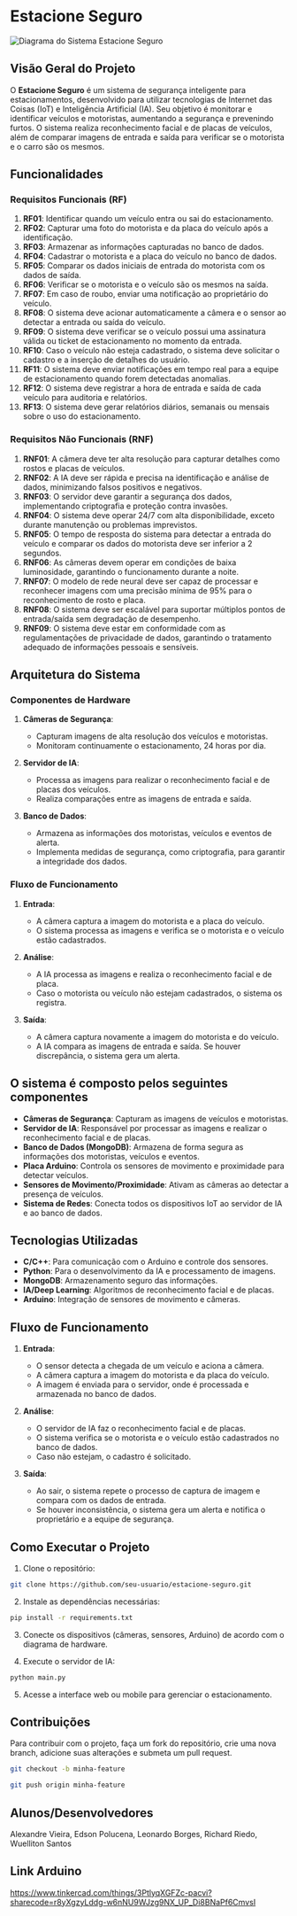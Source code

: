 # Estacione Seguro

![Diagrama do Sistema Estacione Seguro](imagens/arquitetura.jpg)

## Visão Geral do Projeto

O **Estacione Seguro** é um sistema de segurança inteligente para estacionamentos, desenvolvido para utilizar tecnologias de Internet das Coisas (IoT) e Inteligência Artificial (IA). Seu objetivo é monitorar e identificar veículos e motoristas, aumentando a segurança e prevenindo furtos. O sistema realiza reconhecimento facial e de placas de veículos, além de comparar imagens de entrada e saída para verificar se o motorista e o carro são os mesmos.

## Funcionalidades

### Requisitos Funcionais (RF)
1. **RF01**: Identificar quando um veículo entra ou sai do estacionamento.
2. **RF02**: Capturar uma foto do motorista e da placa do veículo após a identificação.
3. **RF03**: Armazenar as informações capturadas no banco de dados.
4. **RF04**: Cadastrar o motorista e a placa do veículo no banco de dados.
5. **RF05**: Comparar os dados iniciais de entrada do motorista com os dados de saída.
6. **RF06**: Verificar se o motorista e o veículo são os mesmos na saída.
7. **RF07**: Em caso de roubo, enviar uma notificação ao proprietário do veículo.
8. **RF08**: O sistema deve acionar automaticamente a câmera e o sensor ao detectar a entrada ou saída do veículo.
9. **RF09**: O sistema deve verificar se o veículo possui uma assinatura válida ou ticket de estacionamento no momento da entrada.
10. **RF10**: Caso o veículo não esteja cadastrado, o sistema deve solicitar o cadastro e a inserção de detalhes do usuário.
11. **RF11**: O sistema deve enviar notificações em tempo real para a equipe de estacionamento quando forem detectadas anomalias.
12. **RF12**: O sistema deve registrar a hora de entrada e saída de cada veículo para auditoria e relatórios.
13. **RF13**: O sistema deve gerar relatórios diários, semanais ou mensais sobre o uso do estacionamento.

### Requisitos Não Funcionais (RNF)
1. **RNF01**: A câmera deve ter alta resolução para capturar detalhes como rostos e placas de veículos.
2. **RNF02**: A IA deve ser rápida e precisa na identificação e análise de dados, minimizando falsos positivos e negativos.
3. **RNF03**: O servidor deve garantir a segurança dos dados, implementando criptografia e proteção contra invasões.
4. **RNF04**: O sistema deve operar 24/7 com alta disponibilidade, exceto durante manutenção ou problemas imprevistos.
5. **RNF05**: O tempo de resposta do sistema para detectar a entrada do veículo e comparar os dados do motorista deve ser inferior a 2 segundos.
6. **RNF06**: As câmeras devem operar em condições de baixa luminosidade, garantindo o funcionamento durante a noite.
7. **RNF07**: O modelo de rede neural deve ser capaz de processar e reconhecer imagens com uma precisão mínima de 95% para o reconhecimento de rosto e placa.
8. **RNF08**: O sistema deve ser escalável para suportar múltiplos pontos de entrada/saída sem degradação de desempenho.
9. **RNF09**: O sistema deve estar em conformidade com as regulamentações de privacidade de dados, garantindo o tratamento adequado de informações pessoais e sensíveis.

## Arquitetura do Sistema

### Componentes de Hardware
1. **Câmeras de Segurança**:
   - Capturam imagens de alta resolução dos veículos e motoristas.
   - Monitoram continuamente o estacionamento, 24 horas por dia.
   
2. **Servidor de IA**:
   - Processa as imagens para realizar o reconhecimento facial e de placas dos veículos.
   - Realiza comparações entre as imagens de entrada e saída.

3. **Banco de Dados**:
   - Armazena as informações dos motoristas, veículos e eventos de alerta.
   - Implementa medidas de segurança, como criptografia, para garantir a integridade dos dados.

### Fluxo de Funcionamento
1. **Entrada**:
   - A câmera captura a imagem do motorista e a placa do veículo.
   - O sistema processa as imagens e verifica se o motorista e o veículo estão cadastrados.

2. **Análise**:
   - A IA processa as imagens e realiza o reconhecimento facial e de placa.
   - Caso o motorista ou veículo não estejam cadastrados, o sistema os registra.

3. **Saída**:
   - A câmera captura novamente a imagem do motorista e do veículo.
   - A IA compara as imagens de entrada e saída. Se houver discrepância, o sistema gera um alerta.

## O sistema é composto pelos seguintes componentes

- **Câmeras de Segurança**: Capturam as imagens de veículos e motoristas.
- **Servidor de IA**: Responsável por processar as imagens e realizar o reconhecimento facial e de placas.
- **Banco de Dados (MongoDB)**: Armazena de forma segura as informações dos motoristas, veículos e eventos.
- **Placa Arduino**: Controla os sensores de movimento e proximidade para detectar veículos.
- **Sensores de Movimento/Proximidade**: Ativam as câmeras ao detectar a presença de veículos.
- **Sistema de Redes**: Conecta todos os dispositivos IoT ao servidor de IA e ao banco de dados.

## Tecnologias Utilizadas

- **C/C++**: Para comunicação com o Arduino e controle dos sensores.
- **Python**: Para o desenvolvimento da IA e processamento de imagens.
- **MongoDB**: Armazenamento seguro das informações.
- **IA/Deep Learning**: Algoritmos de reconhecimento facial e de placas.
- **Arduino**: Integração de sensores de movimento e câmeras.

## Fluxo de Funcionamento

1. **Entrada**:
   - O sensor detecta a chegada de um veículo e aciona a câmera.
   - A câmera captura a imagem do motorista e da placa do veículo.
   - A imagem é enviada para o servidor, onde é processada e armazenada no banco de dados.

2. **Análise**:
   - O servidor de IA faz o reconhecimento facial e de placas.
   - O sistema verifica se o motorista e o veículo estão cadastrados no banco de dados.
   - Caso não estejam, o cadastro é solicitado.

3. **Saída**:
   - Ao sair, o sistema repete o processo de captura de imagem e compara com os dados de entrada.
   - Se houver inconsistência, o sistema gera um alerta e notifica o proprietário e a equipe de segurança.

## Como Executar o Projeto

1. Clone o repositório:

```bash
git clone https://github.com/seu-usuario/estacione-seguro.git
```

2. Instale as dependências necessárias:

```bash
pip install -r requirements.txt
```

3. Conecte os dispositivos (câmeras, sensores, Arduino) de acordo com o diagrama de hardware.

4. Execute o servidor de IA:

```bash
python main.py
```

5. Acesse a interface web ou mobile para gerenciar o estacionamento.

## Contribuições

Para contribuir com o projeto, faça um fork do repositório, crie uma nova branch, adicione suas alterações e submeta um pull request. 

```bash
git checkout -b minha-feature
```

```bash
git push origin minha-feature
```

## Alunos/Desenvolvedores 
Alexandre Vieira, Edson Polucena, Leonardo Borges, Richard Riedo, Wuelliton Santos


## Link Arduino

https://www.tinkercad.com/things/3PtlyqXGFZc-pacvi?sharecode=r8yXgzyLddg-w6nNU9WJzg9NX_UP_Di8BNaPf6CmvsI
